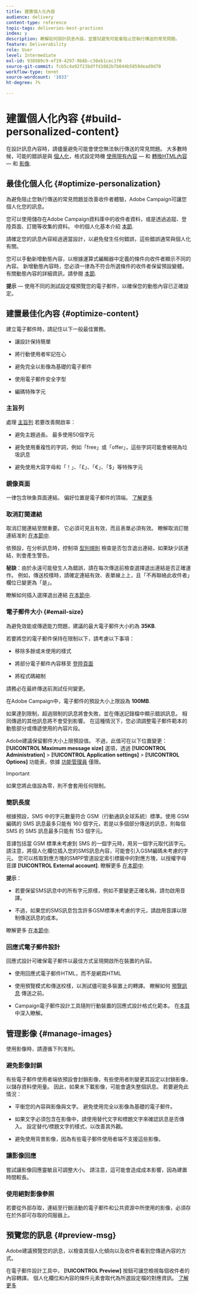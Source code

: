 ```yaml
---
title: 建置個人化內容
audience: delivery
content-type: reference
topic-tags: deliveries-best-practices
index: y
description: 瞭解如何設計訊息內容，並嘗試避免可能會阻止您執行傳送的常見問題。 
feature: Deliverability
role: User
level: Intermediate
exl-id: 938989c9-ef19-4297-9b8b-c38eb1cec1f0
source-git-commit: fcb5c4a92f23bdffd1082b7b044b5859dead9d70
workflow-type: tm+mt
source-wordcount: '1033'
ht-degree: 7%

---
```


# 建置個人化內容 {#build-personalized-content}

在設計訊息內容時，請儘量避免可能會使您無法執行傳送的常見問題。 大多數時候，可能的錯誤是與 [個人化](../../designing/using/personalization.md)，格式設定時機 [使用現有內容](../../designing/using/using-existing-content.md)  — 和 [轉換HTML內容](../../designing/using/using-existing-content.md#converting-an-html-content)  — 和 [影像](../../designing/using/images.md).

## 最佳化個人化 {#optimize-personalization}

為避免阻止您執行傳送的常見問題並改善收件者體驗，Adobe Campaign可讓您個人化您的訊息。

您可以使用儲存在Adobe Campaign資料庫中的收件者資料，或是透過追蹤、登陸頁面、訂閱等收集的資料。
中的個人化基本介紹 [本節](../../designing/using/personalization.md).

請確定您的訊息內容經過適當設計，以避免發生任何錯誤，這些錯誤通常與個人化有關。

您可以手動新增動態內容，以根據運算式編輯器中定義的條件向收件者顯示不同的內容。 新增動態內容時，您必須一律為不符合所選條件的收件者保留預設變體。
有關動態內容的詳細資訊，請參閱 [本節](../../designing/using/personalization.md#defining-dynamic-content-in-an-email).

**提示**  — 使用不同的測試設定檔預覽您的電子郵件，以確保您的動態內容已正確設定。

## 建置最佳化內容 {#optimize-content}

建立電子郵件時，請記住以下一般最佳實務。

* 讓設計保持簡單

* 將行動使用者牢記在心

* 避免完全以影像為基礎的電子郵件

* 使用電子郵件安全字型

* 編碼特殊字元

### 主旨列

處理 [主旨列](../../designing/using/subject-line.md) 若要改善開啟率：

* 避免主題過長。 最多使用50個字元

* 避免使用重複性的字詞，例如「free」或「offer」，這些字詞可能會被視為垃圾訊息

* 避免使用大寫字母和「！」、「£」、「€」、「$」等特殊字元

### 鏡像頁面

一律包含映象頁面連結。 偏好位置是電子郵件的頂端。 [了解更多](../../designing/using/personalization.md#adding-a-content-block)

### 取消訂閱連結

取消訂閱連結至關重要。 它必須可見且有效，而且表單必須有效。 瞭解取消訂閱連結准則 [在本節中](../../designing/using/personalization.md#about-targeting-dimension).

依預設，在分析訊息時，控制項 [型別規則](../../sending/using/control-rules.md) 檢查是否包含退出連結，如果缺少該連結，則會產生警告。

**秘訣**：由於永遠可能發生人為錯誤，請在每次傳送前檢查選擇退出連結是否正確運作。 例如，傳送校樣時，請確定連結有效、表單線上上，且「不再聯絡此收件者」欄位已變更為「是」。

瞭解如何插入選擇退出連結 [在本節中](../../designing/using/personalization.md#adding-a-content-block).

### 電子郵件大小 {#email-size}

為避免效能或傳遞能力問題，建議的最大電子郵件大小約為 **35KB**.

若要將您的電子郵件保持在限制以下，請考慮以下事項：

* 移除多餘或未使用的樣式

* 將部分電子郵件內容移至 [登陸頁面](../../channels/using/getting-started-with-landing-pages.md)

* 將程式碼縮制

請務必在最終傳送前測試任何變更。

在Adobe Campaign中，電子郵件的預設大小上限設為 **100MB**. <!--This limit enables to prevent any error that could indefinitely increase the size of an email, which can lead to a system crash.-->

如果達到限制，超過限制的訊息將會失敗，並在傳送記錄檔中顯示錯誤訊息。 相同傳遞的其他訊息將不會受到影響。 在這種情況下，您必須調整電子郵件範本的動態部分或傳遞使用的內容片段。 <!--If you need assistance, or if you have any question or request about the **[!UICONTROL Maximum message size]** option, reach out to your Adobe contact.-->

Adobe建議保留郵件大小上限預設值。 不過，此值可在以下位置變更： **[!UICONTROL Maximum message size]** 選項，透過 **[!UICONTROL Administration]** > **[!UICONTROL Application settings]** > **[!UICONTROL Options]** 功能表，依據 [功能管理員](../../administration/using/users-management.md#functional-administrators) 僅限。

>[!IMPORTANT]
>
>如果您將此值設為零，則不會套用任何限制。

### 簡訊長度

根據預設，SMS 中的字元數量符合 GSM（行動通訊全球系統）標準。使用 GSM 編碼的 SMS 訊息最多只能有 160 個字元，若是以多個部分傳送的訊息，則每個 SMS 的 SMS 訊息最多只能有 153 個字元。

音譯包括當 GSM 標準未考慮到 SMS 的一個字元時，用另一個字元取代該字元。請注意，將個人化欄位插入您的SMS訊息內容，可能會引入GSM編碼未考慮的字元。 您可以核取對應方塊的SMPP管道設定索引標籤中的對應方塊，以授權字母音譯 **[!UICONTROL External account]**.
瞭解更多 [在本節中](../../administration/using/configuring-sms-channel.md#sms-encoding--length-and-transliteration).

**提示**：

* 若要保留SMS訊息中的所有字元原樣，例如不要變更正確名稱，請勿啟用音譯。

* 不過，如果您的SMS訊息包含許多GSM標準未考慮的字元，請啟用音譯以限制傳送訊息的成本。

瞭解更多 [在本節中](../../administration/using/configuring-sms-channel.md#sms-encoding--length-and-transliteration).

### 回應式電子郵件設計

回應式設計可確保電子郵件以最佳方式呈現開啟所在裝置的內容。

* 使用回應式電子郵件HTML，而不是網頁HTML

* 使用預覽模式和傳送校樣，以測試儘可能多裝置上的轉譯。 瞭解如何 [預覽訊息](../../sending/using/previewing-messages.md) 傳送之前。

* Campaign電子郵件設計工具隨附行動裝置的回應式設計格式化範本。 在[本頁](../../designing/using/using-reusable-content.md#content-templates)中深入瞭解。

## 管理影像 {#manage-images}

使用影像時，請遵循下列准則。

### 避免影像封鎖

有些電子郵件使用者端依預設會封鎖影像，有些使用者則變更其設定以封鎖影像，以儲存資料使用量。 因此，如果未下載影像，可能會遺失整個訊息。 若要避免此情況：

* 平衡您的內容與影像與文字。 避免使用完全以影像為基礎的電子郵件。

* 如果文字必須包含在影像中，請使用替代文字和標題文字來確認訊息是否傳入。 設定替代/標題文字的樣式，以改善其外觀。

* 避免使用背景影像，因為有些電子郵件使用者端不支援這些影像。

### 讓影像回應

嘗試讓影像回應靈敏且可調整大小。 請注意，這可能會造成成本影響，因為建置時間較長。

### 使用絕對影像參照

若要從外部存取，連結至行銷活動的電子郵件和公共資源中所使用的影像，必須存在於外部可存取的伺服器上。

## 預覽您的訊息 {#preview-msg}

Adobe建議預覽您的訊息，以檢查其個人化傾向以及收件者看到您傳遞內容的方式。

在電子郵件設計工具中， **[!UICONTROL Preview]** 按鈕可讓您檢視每個收件者的內容轉譯。 個人化欄位和內容的條件元素會取代為所選設定檔的對應資訊。 [了解更多](../../sending/using/previewing-messages.md)
